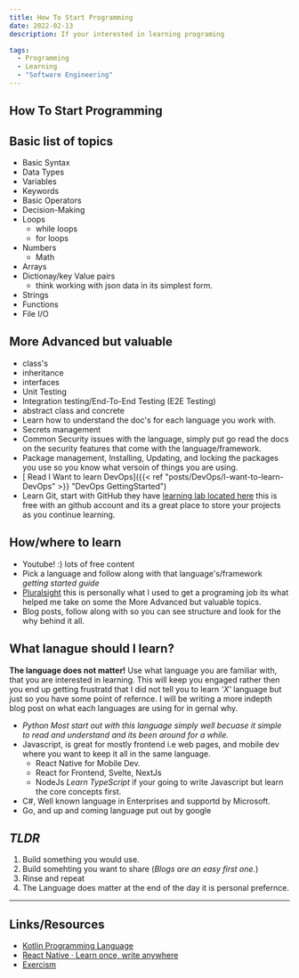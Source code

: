 ```yaml
---
title: How To Start Programming
date: 2022-02-13
description: If your interested in learning programing

tags: 
  - Programming 
  - Learning
  - "Software Engineering"
---
```


## How To Start Programming

## Basic list of topics 
  - Basic Syntax
  - Data Types
  - Variables
  - Keywords
  - Basic Operators
  - Decision-Making
  - Loops
    - while loops
    - for loops
  - Numbers
    - Math
  - Arrays
  - Dictionay/key Value pairs
    - think working with json data in its simplest form.
  - Strings
  - Functions
  - File I/O

## More Advanced but valuable

- class's
- inheritance
- interfaces
- Unit Testing
- Integration testing/End-To-End Testing (E2E Testing)
- abstract class and concrete
- Learn how to understand the doc's for each language you work with.
- Secrets management
- Common Security issues with the language, simply put go read the docs on the security features that come with the language/framework.
- Package management, Installing, Updating, and locking the packages you use so you know what versoin of things you are using.
- [ Read I Want to learn DevOps]({{< ref "posts/DevOps/I-want-to-learn-DevOps" >}} "DevOps GettingStarted")
- Learn Git, start with GitHub they have [learning lab located here](https://lab.github.com/) this is free with an github account and its a great place to store your projects as you continue learning.

## How/where to learn
- Youtube! :) lots of free content
- Pick a language and follow along with that language's/framework *getting started guide*
- [Pluralsight](https://app.pluralsight.com/library/) this is personally what I used to get a programing job its what helped me take on some the More Advanced but valuable topics.
- Blog posts, follow along with so you can see structure and look for the why behind it all.
## What lanague should I learn? 

**The language does not matter!**
Use what language you are familiar with, that you are interested in learning. This will keep you engaged rather then
you end up getting frustratd that I did not tell you to learn *'X'* language but just so you have some point of refernce. I
will be writing a more indepth blog post on what each languages are using for in gernal why. 

- *Python Most start out with this language simply well becuase it simple to read and understand and its been around for a while.*
- Javascript, is great for mostly frontend i.e web pages, and mobile dev where you want to keep it all in the same language. 
  - React Native for Mobile Dev.
  - React for Frontend, Svelte, NextJs
  - NodeJs
  *Learn TypeScript* if your going to write Javascript but learn the core concepts first.
- C#, Well known language in Enterprises and supportd by Microsoft.
- Go, and up and coming language put out by google


## *TLDR*

1. Build something you would use.
2. Build somehting you want to share (*Blogs are an easy first one.*)
3. Rinse and repeat 
4. The Language does matter at the end of the day it is personal prefernce.

---

## Links/Resources
- [Kotlin Programming Language](https://kotlinlang.org/)
- [React Native · Learn once, write anywhere](https://reactnative.dev/)
- [Exercism](https://exercism.org/dashboard)


